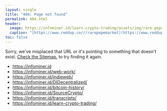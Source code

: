 ```yaml
---
layout: single
title: "404: Page not found"
permalink: 404.html
header:
  image: https://infominer.id/learn-crypto-trading/assets/img/rare-pepe-banner.jpg
  caption: "[https://www.reddup.co/r/rarepepemarket](https://www.reddup.co/r/rarepepemarket)"
toc: false
---
```


<p class="lead">Sorry, we've misplaced that URL or it's pointing to something that doesn't exist. <a href="https://infominer.id/learn-crypto-trading/sitemap/">Check the Sitemap.</a> to try finding it again.</p>

<p><ul>
  <li><a href="https://infominer.id">https://infominer.id</a></li>
  <li><a href="https://infominer.id/web-work/">https://infominer.id/web-work/</a></li>
  <li><a href="https://infominer.id/indieweb/">https://infominer.id/indieweb/</a></li>
  <li><a href="https://infominer.id/DIDecentralized/">https://infominer.id/DIDecentralized/</a></li>
  <li><a href="https://infominer.id/bitcoin-history/">https://infominer.id/bitcoin-history/</a></li>
  <li><a href="https://infominer.id/SourceCrypto/">https://infominer.id/SourceCrypto/</a></li>
  <li><a href="https://infominer.id/transcripts/">https://infominer.id/transcripts/</a></li>
  <li><a href="https://infominer.id/learn-crypto-trading/">https://infominer.id/learn-crypto-trading/</a></li>
</ul></p>
